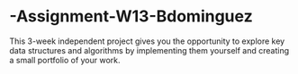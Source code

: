 # -Assignment-W13-Bdominguez
This 3-week independent project gives you the opportunity to explore key data structures and algorithms by implementing them yourself and creating a small portfolio of your work.
